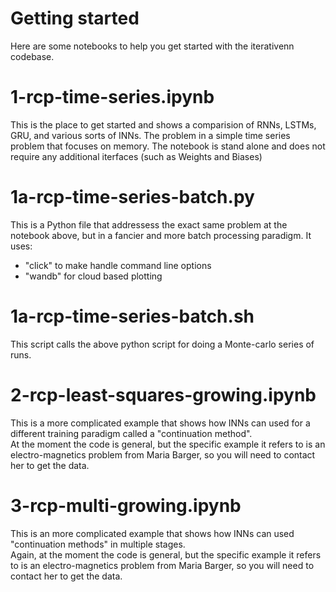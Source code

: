 # Getting started

Here are some notebooks to help you get started with the iterativenn codebase.

# 1-rcp-time-series.ipynb  
This is the place to get started and shows a comparision of RNNs, LSTMs, GRU, and various sorts of INNs.   The problem in 
a simple time series problem that focuses on memory.  The notebook is stand alone and does not require any additional
iterfaces (such as Weights and Biases)

# 1a-rcp-time-series-batch.py  
This is a Python file that addressess the exact same problem at the notebook above, but in a fancier and more batch processing paradigm.
It uses:

- "click" to make handle command line options
- "wandb" for cloud based plotting

# 1a-rcp-time-series-batch.sh  
This script calls the above python script for doing a Monte-carlo series of runs.

# 2-rcp-least-squares-growing.ipynb  
This is a more complicated example that shows how INNs can used for a different training paradigm called a "continuation method".  
At the moment the code is general, but the specific example it refers to is an electro-magnetics problem from Maria Barger, so you will need to contact 
her to get the data.

# 3-rcp-multi-growing.ipynb
This is an more complicated example that shows how INNs can used  "continuation methods" in multiple stages.  
Again, at the moment the code is general, but the specific example it refers to is an electro-magnetics problem from Maria Barger, so you will need to contact 
her to get the data.
